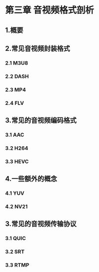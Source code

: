 # 第三章 音视频格式剖析
## 1.概要
## 2.常见音视频封装格式
### 2.1 M3U8
### 2.2 DASH
### 2.3 MP4
### 2.4 FLV
## 3.常见的音视频编码格式
### 3.1 AAC
### 3.2 H264
### 3.3 HEVC
## 4.一些额外的概念
### 4.1 YUV
### 4.2 NV21
## 3.常见的音视频传输协议
### 3.1 QUIC
### 3.2 SRT
### 3.3 RTMP
